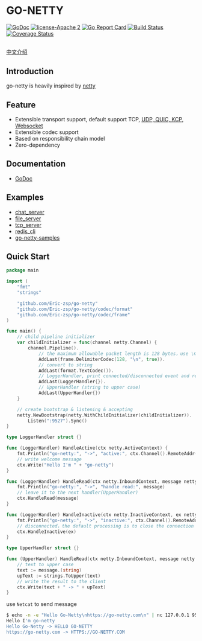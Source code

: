 # GO-NETTY

[![GoDoc][1]][2] [![license-Apache 2][3]][4] [![Go Report Card][5]][6] [![Build Status][9]][10] [![Coverage Status][11]][12]

<!--[![Downloads][7]][8]-->

[1]: https://godoc.org/github.com/Eric-zsp/go-netty?status.svg
[2]: https://godoc.org/github.com/Eric-zsp/go-netty
[3]: https://img.shields.io/badge/license-Apache%202-blue.svg
[4]: LICENSE
[5]: https://goreportcard.com/badge/github.com/Eric-zsp/go-netty
[6]: https://goreportcard.com/report/github.com/Eric-zsp/go-netty
[7]: https://img.shields.io/github/downloads/go-netty/go-netty/total.svg?maxAge=1800
[8]: https://github.com/Eric-zsp/go-netty/releases
[9]: https://travis-ci.org/go-netty/go-netty.svg?branch=master
[10]: https://travis-ci.org/go-netty/go-netty
[11]: https://codecov.io/gh/go-netty/go-netty/branch/master/graph/badge.svg
[12]: https://codecov.io/gh/go-netty/go-netty

##
[中文介绍](./README-zh.md)

## Introduction

go-netty is heavily inspired by [netty](https://github.com/netty/netty)

## Feature

* Extensible transport support, default support TCP, [UDP, QUIC, KCP, Websocket](https://github.com/Eric-zsp/go-netty-transport)
* Extensible codec support
* Based on responsibility chain model
* Zero-dependency

## Documentation
* [GoDoc](https://godoc.org/github.com/Eric-zsp/go-netty)

## Examples

* [chat_server](https://github.com/Eric-zsp/go-netty-samples/blob/master/chat_server/main.go)  
* [file_server](https://github.com/Eric-zsp/go-netty-samples/blob/master/file_server/main.go)  
* [tcp_server](https://github.com/Eric-zsp/go-netty-samples/blob/master/tcp_server/main.go)  
* [redis_cli](https://github.com/Eric-zsp/go-netty-samples/blob/master/redis_cli/main.go)
* [go-netty-samples](https://github.com/Eric-zsp/go-netty-samples)  

## Quick Start
```go
package main

import (
	"fmt"
	"strings"

	"github.com/Eric-zsp/go-netty"
	"github.com/Eric-zsp/go-netty/codec/format"
	"github.com/Eric-zsp/go-netty/codec/frame"
)

func main() {
	// child pipeline initializer
	var childInitializer = func(channel netty.Channel) {
		channel.Pipeline().
			// the maximum allowable packet length is 128 bytes，use \n to split, strip delimiter
			AddLast(frame.DelimiterCodec(128, "\n", true)).
			// convert to string
			AddLast(format.TextCodec()).
			// LoggerHandler, print connected/disconnected event and received messages
			AddLast(LoggerHandler{}).
			// UpperHandler (string to upper case)
			AddLast(UpperHandler{})
	}

	// create bootstrap & listening & accepting
	netty.NewBootstrap(netty.WithChildInitializer(childInitializer)).
		Listen(":9527").Sync()
}

type LoggerHandler struct {}

func (LoggerHandler) HandleActive(ctx netty.ActiveContext) {
	fmt.Println("go-netty:", "->", "active:", ctx.Channel().RemoteAddr())
	// write welcome message
	ctx.Write("Hello I'm " + "go-netty")
}

func (LoggerHandler) HandleRead(ctx netty.InboundContext, message netty.Message) {
	fmt.Println("go-netty:", "->", "handle read:", message)
	// leave it to the next handler(UpperHandler)
	ctx.HandleRead(message)
}

func (LoggerHandler) HandleInactive(ctx netty.InactiveContext, ex netty.Exception) {
	fmt.Println("go-netty:", "->", "inactive:", ctx.Channel().RemoteAddr(), ex)
	// disconnected，the default processing is to close the connection
	ctx.HandleInactive(ex)
}

type UpperHandler struct {}

func (UpperHandler) HandleRead(ctx netty.InboundContext, message netty.Message) {
	// text to upper case
	text := message.(string)
	upText := strings.ToUpper(text)
	// write the result to the client
	ctx.Write(text + " -> " + upText)
}
```

use <code>Netcat</code> to send message  
```bash
$ echo -n -e "Hello Go-Netty\nhttps://go-netty.com\n" | nc 127.0.0.1 9527
Hello I'm go-netty
Hello Go-Netty -> HELLO GO-NETTY
https://go-netty.com -> HTTPS://GO-NETTY.COM
```